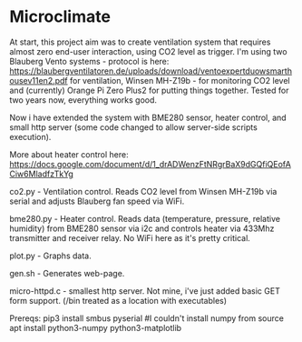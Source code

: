 # Microclimate

At start, this project aim was to create ventilation system that requires almost zero end-user interaction, using CO2 level as trigger.
I'm using two Blauberg Vento systems - protocol is here:
https://blaubergventilatoren.de/uploads/download/ventoexpertduowsmarthousev11en2.pdf
for ventilation, Winsen MH-Z19b - for monitoring CO2 level and (currently) Orange Pi Zero Plus2 for putting things together.
Tested for  two years now, everything works good.

Now i have extended the system with BME280 sensor, heater control, and small http server (some code changed to allow server-side scripts execution).

More about heater control here:
https://docs.google.com/document/d/1_drADWenzFtNRgrBaX9dGQfiQEofACiw6MladfzTkYg

co2.py - Ventilation control. Reads CO2 level from Winsen MH-Z19b via serial and adjusts Blauberg fan speed via WiFi.

bme280.py - Heater control. Reads data (temperature, pressure, relative humidity) from BME280 sensor via i2c and controls heater via 433Mhz transmitter and receiver relay. No WiFi here as it's pretty critical.

plot.py - Graphs data.

gen.sh - Generates web-page.

micro-httpd.c - smallest http server. Not mine, i've just added basic GET form support. (/bin treated as a location with executables) 

Prereqs:
pip3 install smbus pyserial
#I couldn't install numpy from source
apt install python3-numpy python3-matplotlib
